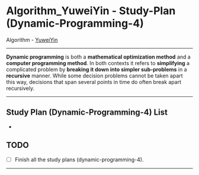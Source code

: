 # Algorithm_YuweiYin - Study-Plan (Dynamic-Programming-4)

Algorithm - [YuweiYin](https://github.com/YuweiYin)

---

**Dynamic programming** is both a **mathematical optimization method** and a **computer programming method**. In both contexts it refers to **simplifying** a complicated problem by **breaking it down into simpler sub-problems** in a **recursive** manner. While some decision problems cannot be taken apart this way, decisions that span several points in time do often break apart recursively.

---

## Study Plan (Dynamic-Programming-4) List

- 

## TODO

- [ ] Finish all the study plans (dynamic-programming-4).

---
